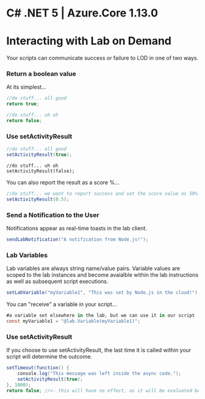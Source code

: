 # C# .NET 5 | Azure.Core 1.13.0

# Interacting with Lab on Demand

Your scripts can communicate success or failure to LOD in one of two ways.

### Return a boolean value 

At its simplest...

```C#
//do stuff... all good
return true;
```

```C#
//do stuff... uh oh
return false;
```

### Use setActivityResult

```C#
//do stuff... all good
setActivityResult(true);
```

```
//do stuff... uh oh
setActivityResult(false);
```

You can also report the result as a score %...

```C#
//do stuff... we want to report success and set the score value as 50%
setActivityResult(0.5);
```

### Send a Notification to the User

Notifications appear as real-time toasts in the lab client.

```C#
sendLabNotification("A notification from Node.js!");
```

### Lab Variables

Lab variables are always string name/value pairs. Variable values are scoped to the lab instances and become avaialble within the lab instructions as well as subsequent script executions. 

```C#
setLabVariable("myVariable1", "This was set by Node.js in the cloud!");
```

You can "receive" a variable in your script...

```C#
#a variable set elsewhere in the lab, but we can use it in our script
const myVariable1 = "@lab.Variable(myVariable1)";
```

### Use setActivityResult

If you choose to use setActivityResult, the last time it is called within your script will determine the outcome.

```C#
setTimeout(function() {
    console.log("This message was left inside the async code.");
    setActivityResult(true);
}, 1000);
return false; //<- this will have no effect, as it will be evaluated before the async code is run.
```